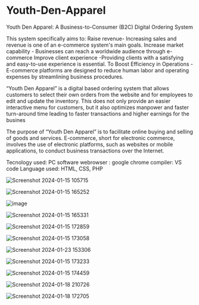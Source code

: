 # Youth-Den-Apparel


Youth Den Apparel: A Business-to-Consumer (B2C) Digital Ordering System

This system specifically aims to: 
 Raise revenue- Increasing sales and revenue is one of an e-commerce system's main goals.
 Increase market capability - Businesses can reach a worldwide audience through e-commerce
 Improve client experience -Providing clients with a satisfying and easy-to-use experience is essential.
 To Boost Efficiency in Operations - E-commerce platforms are designed to reduce human labor and operating expenses by streamlining business procedures. 

  “Youth Den Apparel” is a digital based ordering system that allows customers to select their own orders from the website and for employees to edit and update the inventory. This does not only provide an easier interactive menu for customers, but it also optimizes manpower and faster turn-around time leading to faster transactions and higher earnings for the busines

  The purpose of “Youth Den Apparel” is to facilitate online buying and selling of goods and services. E-commerce, short for electronic commerce, involves the use of electronic platforms, such as websites or mobile applications, to conduct business transactions over the Internet.

  Tecnology used:
  PC 
  software webrowser : google chrome
  compiler: VS code
  Language used:
  HTML, CSS, PHP


  
![Screenshot 2024-01-15 105715](https://github.com/Rentzu/Youth-Den-Apparel-A-Business-to-Consumer-B2C-Digital-Ordering-System/assets/157357694/e32a9281-5bf1-4756-b050-ef3f49fd9a3a)








![Screenshot 2024-01-15 165252](https://github.com/Rentzu/Youth-Den-Apparel-A-Business-to-Consumer-B2C-Digital-Ordering-System/assets/157357694/576f4a70-5aad-4efb-a115-b7138a045459)



![image](https://github.com/Rentzu/Youth-Den-Apparel-A-Business-to-Consumer-B2C-Digital-Ordering-System/assets/157357694/054dfb6b-f8fb-4956-993b-9cc645a59a59)




![Screenshot 2024-01-15 165331](https://github.com/Rentzu/Youth-Den-Apparel-A-Business-to-Consumer-B2C-Digital-Ordering-System/assets/157357694/cfe0d4b4-ea42-464e-be28-5bc3b2c842d0)






![Screenshot 2024-01-15 172859](https://github.com/Rentzu/Youth-Den-Apparel-A-Business-to-Consumer-B2C-Digital-Ordering-System/assets/157357694/9998ada6-e352-48c6-b040-4cbc8736143e)






![Screenshot 2024-01-15 173058](https://github.com/Rentzu/Youth-Den-Apparel-A-Business-to-Consumer-B2C-Digital-Ordering-System/assets/157357694/46bc9a4a-ae3e-4060-b5dd-37de71a74440)





![Screenshot 2024-01-23 153306](https://github.com/Rentzu/Youth-Den-Apparel-A-Business-to-Consumer-B2C-Digital-Ordering-System/assets/157357694/acd04385-3c48-4435-ba7e-cc087b14aff3)





![Screenshot 2024-01-15 173233](https://github.com/Rentzu/Youth-Den-Apparel-A-Business-to-Consumer-B2C-Digital-Ordering-System/assets/157357694/c23cfaa4-f72e-4207-9c2a-e3bc273e8b1a)





![Screenshot 2024-01-15 174459](https://github.com/Rentzu/Youth-Den-Apparel-A-Business-to-Consumer-B2C-Digital-Ordering-System/assets/157357694/bc52cf3d-c500-433d-9658-36474d1d0afa)




![Screenshot 2024-01-18 210726](https://github.com/Rentzu/Youth-Den-Apparel-A-Business-to-Consumer-B2C-Digital-Ordering-System/assets/157357694/666643c0-fa53-4211-be7b-65b7bbd00637)




![Screenshot 2024-01-18 172705](https://github.com/Rentzu/Youth-Den-Apparel-A-Business-to-Consumer-B2C-Digital-Ordering-System/assets/157357694/d5a7c2a8-c74b-416a-8e26-ccc41557d56f)
